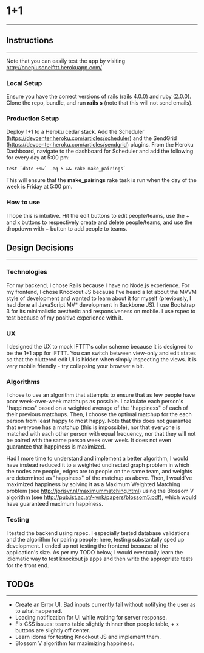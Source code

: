 # 1+1
-------------------------

## Instructions
-------------------------
Note that you can easily test the app by visiting http://oneplusoneifttt.herokuapp.com/

### Local Setup

Ensure you have the correct versions of rails (rails 4.0.0) and ruby (2.0.0). Clone the repo, bundle, and run **rails s** (note that this will not send emails).

### Production Setup

Deploy 1+1 to a Heroku cedar stack. Add the Scheduler (https://devcenter.heroku.com/articles/scheduler) and the SendGrid (https://devcenter.heroku.com/articles/sendgrid) plugins. From the Heroku Dashboard, navigate to the dashboard for Scheduler and add the following for every day at 5:00 pm:

    test `date +%w` -eq 5 && rake make_pairings`

This will ensure that the **make_pairings** rake task is run when the day of the week is Friday at 5:00 pm. 

### How to use

I hope this is intuitive. Hit the edit buttons to edit people/teams, use the + and x buttons to respectively create and delete people/teams, and use the dropdown with + button to add people to teams.

## Design Decisions
-------------------------

### Technologies

For my backend, I chose Rails because I have no Node.js experience. For my frontend, I chose Knockout JS because I've heard a lot about the MVVM style of development and wanted to learn about it for myself (previously, I had done all JavaScript MV* development in Backbone JS). I use Bootstrap 3 for its minimalistic aesthetic and responsiveness on mobile. I use rspec to test because of my positive experience with it.

### UX

I designed the UX to mock IFTTT's color scheme because it is designed to be the 1+1 app for IFTTT. You can switch between view-only and edit states so that the cluttered edit UI is hidden when simply inspecting the views. It is very mobile friendly - try collapsing your browser a bit.

### Algorithms

I chose to use an algorithm that attempts to ensure that as few people have poor week-over-week matchups as possible. I calculate each person's "happiness" based on a weighted average of the "happiness" of each of their previous matchups. Then, I choose the optimal matchup for the each person from least happy to most happy. Note that this does not guarantee that everyone has a matchup (this is impossible), nor that everyone is matched with each other person with equal frequency, nor that they will not be paired with the same person week over week. It does not even guarantee that happiness is maximized.

Had I more time to understand and implement a better algorithm, I would have instead reduced it to a weighted undirected graph problem in which the nodes are people, edges are to people on the same team, and weights are determined as "happiness" of the matchup as above. Then, I would've maximized happiness by solving it as a Maximum Weighted Matching problem (see http://jorisvr.nl/maximummatching.html) using the Blossom V algorithm (see http://pub.ist.ac.at/~vnk/papers/blossom5.pdf), which would have guaranteed maximum happiness.

### Testing

I tested the backend using rspec. I especially tested database validations and the algorithm for pairing people; here, testing substantally sped up development.
I ended up not testing the frontend because of the application's size. As per my TODO below, I would eventually learn the idiomatic way to test knockout js apps and then write the appropriate tests for the front end.

## TODOs
-------------------------

- Create an Error UI. Bad inputs currently fail without notifying the user as to what happened.
- Loading notification for UI while waiting for server response.
- Fix CSS issues: teams table slightly thinner then people table, + x buttons are slightly off center.
- Learn idoms for testing Knockout JS and implement them.
- Blossom V algorithm for maximizing happiness.